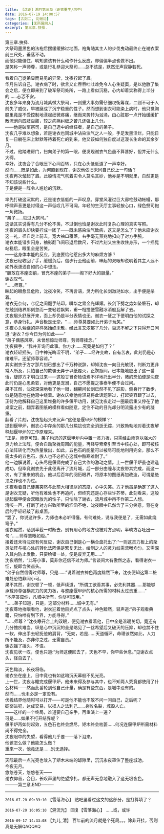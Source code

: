```yaml
---
title: 【沈谢】溯月第三章（谢衣重生/坑中）
date: 2016-07-19 14:00:57
tags: [古剑二, 沈谢沈]
categories: [无所属同人]
excerpt: 第三章.抉择.
---
```


<p dir="ltr"  >第三章.抉择.
<br />大祭司墨黑色的法袍后摆缓缓拂过地面，袍角随其主人的步伐曳动最终止在谢衣案前三尺处，垂落不动。<br />而他只能僵住，明知道该有什么动作什么反应，却偏偏半点也做不出。<br />是笑称一声师尊，或是行礼恭迎大祭司……总不该是，默然无声寂静若死。<br />――――――<br />看着自己徒弟显而易见的异常，沈夜拧起了眉。<br />华月告诉自己，谢衣病了时，欲言又止吞吞吐吐难免令人心生疑窦，是以他散了集会之后，便立即来到了破军祭司处所，一路上看似沉稳，心内却着实称得上半分的……忐忑不安。<br />沈夜多年来身为流月城紫微大祭司，一则重大事务需仔细权衡筹谋，二则不可于人前失了威仪，早被磨成了沉宁稳重的性子。然而想到谢衣可能染上病时，他只觉胸膛里竟是不受控制地漾起细微疼痛，继而来势转为汹涌，由心脏那一点开始缓缓扩散流淌向四肢百胲，较之病痛纠缠之苦几还强上几分。<br />――他是破军祭司，是自己选中的继任者，是自己的弟子。<br />沈夜几乎难以想象，若是谢衣也同城中沾染浊气之人一般，手足发黑溃烂，只能日复一日躺在床上默默等待着死亡的到来，他又该如何独自度过这漫长生命的其余岁月。<br />不过，他踏进房门，扫向弟子的第一眼，便发现谢衣气色虽不算甚好，但并无什么大碍。<br />幸好，沈夜合了合眼压下心间百转，只在心头低低道了一声幸好。<br />然而……既是如此，为何直到现在，谢衣他依旧未同自己说上一句话？<br />沈夜再次皱起了眉。此般情况气氛着实令人莫名其妙，他亦是不明就里，自然更是不知该说些什么。<br />于是便是一阵令人尴尬的沉默。<br />――――――<br />率先打破这沉默的，还是谢衣低低的一声叹息。穿堂风灌过巨大廊柱鼓动帐幔，那呼啸声音更是衬得这一声低叹几不可闻，年轻的生灭厅主事轻按心口，绿色祭司袍一角微扬。<br />“弟子……见过大祭司。”<br />这话其实说得有几分不伦不类，不过倒也恰是谢衣此时复杂心理的真实写照。<br />沈夜的眉头却快要拧成一团了――既未感染浊气致病，这又是怎么了？他未应谢衣这一礼，径自走上前去，宽大袖口覆落，右手毫无预兆地扣向了对方手腕。<br />谢衣本能错步闪身，袖影翻飞间已退后数尺，不过片刻又生生收住身形，一个摇晃站稳后，眼里全是苦笑。<br />――这身体本能的反应，到底要给他惹出多大的麻烦方够？<br />沈夜已经收回了手，缓缓负后，信步行至他面前，眯起的双眼却说明着其主人远不如外表潇洒自如的心中想法。<br />“胆敢在本座面前，冒充本座的弟子――阁下好大的胆量。”<br />谢衣叹气。<br />“……师尊。”<br />眯起的眼愈显危险，沈夜冷笑，不再言语，灵力所化长剑潋滟如水，出手便是杀着。<br />谢衣无奈何，仓促之间翻手结印，瞬华之胄金光辉耀。长剑下劈之势如坠磐石，却在触到结界那刻忽而一变轻若飘絮，甫一相撞便雪融冰消般瓦解了去。<br />沈夜眉头舒展开来，面上却仍是半分表情也无。谢衣一怔之下便明白他的试探之意，恭身行礼，声音极是无奈，“……师尊莫要如此开弟子玩笑。”<br />沈夜心头萦绕的异样感始终未散，经此言又浓郁了几分，百思不解之下只得开口问道:“谢衣？你今日为何如此――”<br />“弟子偶感风寒，未曾想惊动师尊，劳师尊挂念。”<br />沈夜摇手，“我并非询问此事。你方才……究竟是如何了？”<br />谢衣轻轻摇头，目中神光晦涩不明，“弟子……经许变故，自有苦衷，此刻仍是心绪难平。还望师尊容谅。”<br />其实谢衣于方才那片刻已想出了千万种说辞，却知沈夜一向目光敏锐，判断力更非常人所及，只怕自己的欺骗无异于以纸覆火，正踟蹰间，已本能地应出了这一番话，旋即方才明白过来――这般甘冒奇险语焉不详地托出半分，赌的恐怕便是沈夜此时仍是心思柔软，对他更是宠溺，自己不愿提之事泰半便不会过问。<br />果不其然，沈夜深深地看了他一眼，翻腕间长剑已然不见了踪影，侧身行了数步，似是随意地在他房中绕着。谢衣庆幸他肯轻易将此话题带过，打起笑容跟了过去，正待为他解释自己这里堆叠的许多偃甲功用，就见沈夜走过一圈最后重又停在了他桌案之前，翻弄着图纸的模样看似随意，定住不动的目光却分明流露出少有的凝重。<br />翻看了片刻，沈夜抬起头来沉声:“这便是偃甲炉的模样？”<br />提到偃甲炉，谢衣心中存余的那几分尴尬也完全消逝无踪，兴致勃勃地对着沈夜解释起偃甲炉的工作原理来。<br />“正是。师尊可知，弟子构思的这偃甲炉内中置一灵力板，只需经由师尊以强大的灵力绘上法阵，便会自动聚拢周围的能量，再经导索牵引至当中核心处，即可被核心法阵转化而为热量散出，如此，五色石的能量可以被尽可能地利用完全，那么不需太多的五色石，族人也不必担心这城中酷寒难耐了。”<br />他一边解说着，心头尽是偃师完成了自己大作的激动之情。上一世偃甲炉虽也建造成功，但毕竟谢衣先于此便离开了流月城，后一部分由瞳与沈夜带其完成，而这一次，有了重来的机会，他以后百年的阅历眼界，将原本的图纸再加改造，可谓是绝顶之作也不为过。<br />沈夜看着自己徒弟突然与此前大相径庭的态度，心中失笑。方才他虽是确定了这人是谢衣无疑，听他有难处也不再追问，但终究还是心存些许芥蒂，此刻看来，这般提起偃甲便会双眼放光的性子，只怕除了谢衣，流月城中再不作第二人想。<br />清咳一声，打断了对方兴致所至的滔滔不绝，沈夜眼中已然含了三分笑意，背在身后的手轻轻敲了敲桌面。<br />“罢了，你说这许多，为师也未必听得懂。有何难处，说与我便是了，无需如此绕弯子。”<br />谢衣赧然，话到半截一时断去，别有用心的地方也被对方点明，半晌方吞吐出一句:“……师尊慧眼如炬。”<br />接着还未待沈夜有何反应，谢衣自己倒是心一横合盘托出了:“一则这灵力板上的聚灵法阵与核心处的转化法阵俱是繁复无比，绘制之人的灵力线需流畅均匀，又需深入其内防止发散，只要绘错一处，便是废弃无用……”<br />沈夜哂然，“此等小事，莫非你还信不过为师。”言谈间大有傲然之态，看得谢衣一怔，旋即含笑点头。<br />“弟子自然信得过师尊，只是……”说着谢衣神色再度黯然下来，沈夜便知这第二桩难处恐怕非同小可。<br />果不其然，谢衣顿了一顿，低声续道，“所谓工欲善其事，必先利其器……那能够承载师尊强横灵力的灵力板，与整座偃甲炉的核心所需的材料太过贵重……”<br />“本座答应你，凡城中所有，你尽可取用。”<br />“……弟子知道，只是，这部分材料……城中无有。”<br />沈夜蓦地抬眼看他，谢衣迎着他目光点了点头，神色黯然，轻声道:“弟子观看典籍，只怕唯有到下界，方能寻得。”<br />“……师尊？”沈夜睁开合上的双眼，便见谢衣看着他，目中全是温暖关切，竟还有几分愧疚难当，纵是心中沉沉的全是略见了一丝希望后又破灭的压抑，却也禁不住一软，伸出手去轻抚他的肩背，“无妨，若是……天道循环，命理该然如此，人力所不能及，亦非你之过，无需自责。”<br />谢衣摇了摇头，不语。<br />沈夜见状一叹，便也只道:“为师这便回去了，天色不早，你早些休息。”见谢衣点头，径自去了。<br />――――――<br />天色黯淡，长夜将临。<br />谢衣坐在座上，目中竟也有如这暗沉天幕般不见光亮。<br />上一世，沈夜与瞳完成偃甲炉，他未来得及参与其中，也不知两人究竟都使用了什么材料――然而此番轮到他自己计量，确是有些东西，是城中没有的。<br />然而……也未必是一定没有。<br />伏羲结界他随时可以打开――可是他不能也不敢不问一问自己，之后呢？<br />砺婴进犯，达成交易，以损人之法利己……身败名裂，城毁人亡。<br />――这样的一个终局，难道要自己亲手，再重演上一遍？<br />可是……如果不打开结界呢？<br />偃甲炉再如何起效，五色石也终会燃尽，矩木终会枯萎……何况连偃甲炉所需材料尚不得完全。<br />沈夜眼中的失望，看得他几乎要――落下泪来。<br />他该怎么做？他能怎么做？<br />重来一次，他竟还是……别无选择。<br />――――――<br />天际最后一点光亮也敛入了矩木末端的罅隙里，沉沉永夜罩住了整座城池。<br />今夜无月。<br />悠悠苍天，悠悠苍天――<br />谢衣仰首，合目，长叹声里的绝望挣扎，都无声无息地融入了这无垠夜色。<br />―――第三章.END―――<br /></p>

<!-- more -->

---

`2016-07-20 09:33:10` 【雪落海心】 贴吧里看过这文的这部分，是打算填了？

`2016-07-20 16:05:10` 【溯流光】 回复【雪落海心】 ……或，或许

`2016-09-17 14:33:08` 【九儿\_清】 百年前的流月就是个死局。。。除非开挂，否则真是无解QAQQAQ
